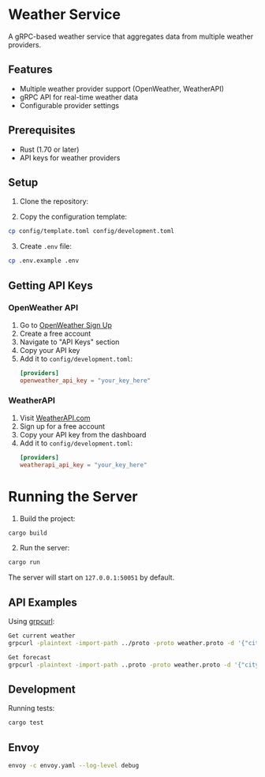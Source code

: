 # Weather Service

A gRPC-based weather service that aggregates data from multiple weather providers.

## Features

- Multiple weather provider support (OpenWeather, WeatherAPI)
- gRPC API for real-time weather data
- Configurable provider settings

## Prerequisites

- Rust (1.70 or later)
- API keys for weather providers

## Setup

1. Clone the repository:

2. Copy the configuration template:

```bash
cp config/template.toml config/development.toml
```
3. Create `.env` file:

```bash
cp .env.example .env
```

## Getting API Keys

### OpenWeather API
1. Go to [OpenWeather Sign Up](https://home.openweathermap.org/users/sign_up)
2. Create a free account
3. Navigate to "API Keys" section
4. Copy your API key
5. Add it to `config/development.toml`:
   ```toml
   [providers]
   openweather_api_key = "your_key_here"
   ```

### WeatherAPI
1. Visit [WeatherAPI.com](https://www.weatherapi.com/signup.aspx)
2. Sign up for a free account
3. Copy your API key from the dashboard
4. Add it to `config/development.toml`:
   ```toml
   [providers]
   weatherapi_api_key = "your_key_here"
   ```

# Running the Server

1. Build the project:

```bash
cargo build
```

2. Run the server:

```bash
cargo run
```

The server will start on `127.0.0.1:50051` by default.

## API Examples

Using [grpcurl](https://github.com/fullstorydev/grpcurl):

```bash
Get current weather
grpcurl -plaintext -import-path ../proto -proto weather.proto -d '{"city": "London"}' localhost:50051 weather.WeatherService/GetCurrentWeather

Get forecast
grpcurl -plaintext -import-path ..proto -proto weather.proto -d '{"city": "London", "days": 3}' localhost:50051 weather.WeatherService/GetForecast
```

## Development

Running tests:

```bash
cargo test
```

## Envoy

```bash
envoy -c envoy.yaml --log-level debug
```
